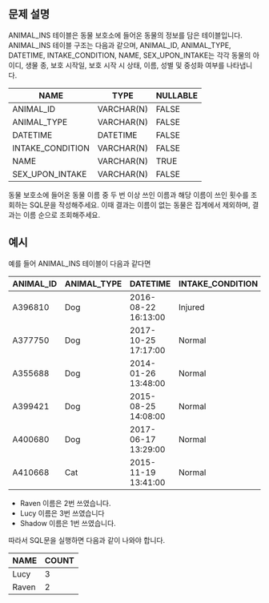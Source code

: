 ## 문제 설명
ANIMAL_INS 테이블은 동물 보호소에 들어온 동물의 정보를 담은 테이블입니다. ANIMAL_INS 테이블 구조는 다음과 같으며, ANIMAL_ID, ANIMAL_TYPE, DATETIME, INTAKE_CONDITION, NAME, SEX_UPON_INTAKE는 각각 동물의 아이디, 생물 종, 보호 시작일, 보호 시작 시 상태, 이름, 성별 및 중성화 여부를 나타냅니다.

|NAME|	TYPE|	NULLABLE|
|-|-|-|
|ANIMAL_ID|	VARCHAR(N)|	FALSE|
|ANIMAL_TYPE|	VARCHAR(N)|	FALSE|
|DATETIME|	DATETIME|	FALSE|
|INTAKE_CONDITION|	VARCHAR(N)|	FALSE|
|NAME|	VARCHAR(N)|	TRUE|
|SEX_UPON_INTAKE|	VARCHAR(N)|	FALSE|

동물 보호소에 들어온 동물 이름 중 두 번 이상 쓰인 이름과 해당 이름이 쓰인 횟수를 조회하는 SQL문을 작성해주세요. 이때 결과는 이름이 없는 동물은 집계에서 제외하며, 결과는 이름 순으로 조회해주세요.

## 예시
예를 들어 ANIMAL_INS 테이블이 다음과 같다면

|ANIMAL_ID|	ANIMAL_TYPE|	DATETIME|	INTAKE_CONDITION|	NAME|	SEX_UPON_INTAKE|
|-|-|-|-|-|-|
|A396810	|Dog|	2016-08-22 16:13:00|	Injured|	Raven|	Spayed| Female|
|A377750	|Dog|	2017-10-25 17:17:00|	Normal|	Lucy|	Spayed| Female|
|A355688	|Dog|	2014-01-26 13:48:00|	Normal	|Shadow	|Neutered |Male|
|A399421	|Dog|	2015-08-25 14:08:00	|Normal	|Lucy	|Spayed |Female|
|A400680	|Dog	|2017-06-17 13:29:00	|Normal	|Lucy	|Spayed |Female|
|A410668	|Cat	|2015-11-19 13:41:00	|Normal	|Raven	|Spayed |Female|

- Raven 이름은 2번 쓰였습니다.
- Lucy 이름은 3번 쓰였습니다
- Shadow 이름은 1번 쓰였습니다.

따라서 SQL문을 실행하면 다음과 같이 나와야 합니다.

|NAME	|COUNT|
|-|-|
|Lucy	|3|
|Raven	|2|